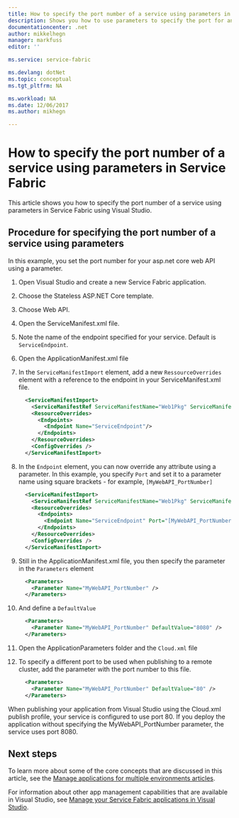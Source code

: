 ```yaml
---
title: How to specify the port number of a service using parameters in Azure Service Fabric | Microsoft Docs
description: Shows you how to use parameters to specify the port for an application in Service Fabric
documentationcenter: .net
author: mikkelhegn
manager: markfuss
editor: ''

ms.service: service-fabric

ms.devlang: dotNet
ms.topic: conceptual
ms.tgt_pltfrm: NA

ms.workload: NA
ms.date: 12/06/2017
ms.author: mikhegn

---
```

# How to specify the port number of a service using parameters in Service Fabric

This article shows you how to specify the port number of a service using parameters in Service Fabric using Visual Studio.

## Procedure for specifying the port number of a service using parameters

In this example, you set the port number for your asp.net core web API using a parameter.

1. Open Visual Studio and create a new Service Fabric application.
1. Choose the Stateless ASP.NET Core template.
1. Choose Web API.
1. Open the ServiceManifest.xml file.
1. Note the name of the endpoint specified for your service. Default is `ServiceEndpoint`.
1. Open the ApplicationManifest.xml file
1. In the `ServiceManifestImport` element, add a new `RessourceOverrides` element with a reference to the endpoint in your ServiceManifest.xml file.

    ```xml
      <ServiceManifestImport>
        <ServiceManifestRef ServiceManifestName="Web1Pkg" ServiceManifestVersion="1.0.0" />
        <ResourceOverrides>
          <Endpoints>
            <Endpoint Name="ServiceEndpoint"/>
          </Endpoints>
        </ResourceOverrides>
        <ConfigOverrides />
      </ServiceManifestImport>
    ```

1. In the `Endpoint` element, you can now override any attribute using a parameter. In this example, you specify `Port` and set it to a parameter name using square brackets - for example, `[MyWebAPI_PortNumber]`

    ```xml
      <ServiceManifestImport>
        <ServiceManifestRef ServiceManifestName="Web1Pkg" ServiceManifestVersion="1.0.0" />
        <ResourceOverrides>
          <Endpoints>
            <Endpoint Name="ServiceEndpoint" Port="[MyWebAPI_PortNumber]"/>
          </Endpoints>
        </ResourceOverrides>
        <ConfigOverrides />
      </ServiceManifestImport>
    ```

1. Still in the ApplicationManifest.xml file, you then specify the parameter in the `Parameters` element

    ```xml
      <Parameters>
        <Parameter Name="MyWebAPI_PortNumber" />
      </Parameters>
    ```

1. And define a `DefaultValue`

    ```xml
      <Parameters>
        <Parameter Name="MyWebAPI_PortNumber" DefaultValue="8080" />
      </Parameters>
    ```

1. Open the ApplicationParameters folder and the `Cloud.xml` file
1. To specify a different port to be used when publishing to a remote cluster, add the parameter with the port number to this file.

    ```xml
      <Parameters>
        <Parameter Name="MyWebAPI_PortNumber" DefaultValue="80" />
      </Parameters>
    ```

When publishing your application from Visual Studio using the Cloud.xml publish profile, your service is configured to use port 80. If you deploy the application without specifying the MyWebAPI_PortNumber parameter, the service uses port 8080.

## Next steps
To learn more about some of the core concepts that are discussed in this article, see the [Manage applications for multiple environments articles](service-fabric-manage-multiple-environment-app-configuration.md).

For information about other app management capabilities that are available in Visual Studio, see [Manage your Service Fabric applications in Visual Studio](service-fabric-manage-application-in-visual-studio.md).